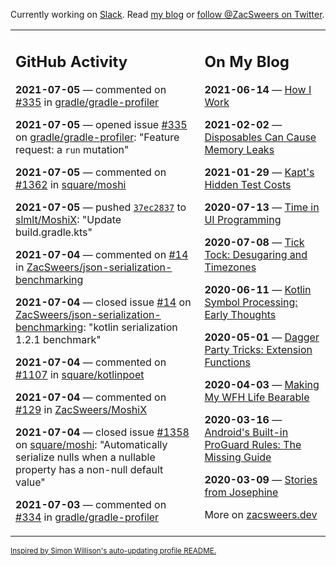 Currently working on [Slack](https://slack.com/). Read [my blog](https://zacsweers.dev/) or [follow @ZacSweers on Twitter](https://twitter.com/ZacSweers).

<table><tr><td valign="top" width="60%">

## GitHub Activity
<!-- githubActivity starts -->
**2021-07-05** — commented on [#335](https://github.com/gradle/gradle-profiler/issues/335#issuecomment-874298746) in [gradle/gradle-profiler](https://api.github.com/repos/gradle/gradle-profiler)

**2021-07-05** — opened issue [#335](https://api.github.com/repos/gradle/gradle-profiler/issues/335) on [gradle/gradle-profiler](https://api.github.com/repos/gradle/gradle-profiler): "Feature request: a `run` mutation"

**2021-07-05** — commented on [#1362](https://github.com/square/moshi/issues/1362#issuecomment-874293817) in [square/moshi](https://api.github.com/repos/square/moshi)

**2021-07-05** — pushed [`37ec2837`](https://github.com/slmlt/MoshiX/commit/37ec283734c5674c3cfc6a8ced33bf5a8392080b) to [slmlt/MoshiX](https://api.github.com/repos/slmlt/MoshiX): "Update build.gradle.kts"

**2021-07-04** — commented on [#14](https://github.com/ZacSweers/json-serialization-benchmarking/issues/14#issuecomment-873744274) in [ZacSweers/json-serialization-benchmarking](https://api.github.com/repos/ZacSweers/json-serialization-benchmarking)

**2021-07-04** — closed issue [#14](https://api.github.com/repos/ZacSweers/json-serialization-benchmarking/issues/14) on [ZacSweers/json-serialization-benchmarking](https://api.github.com/repos/ZacSweers/json-serialization-benchmarking): "kotlin serialization 1.2.1 benchmark"

**2021-07-04** — commented on [#1107](https://github.com/square/kotlinpoet/pull/1107#issuecomment-873669236) in [square/kotlinpoet](https://api.github.com/repos/square/kotlinpoet)

**2021-07-04** — commented on [#129](https://github.com/ZacSweers/MoshiX/issues/129#issuecomment-873669106) in [ZacSweers/MoshiX](https://api.github.com/repos/ZacSweers/MoshiX)

**2021-07-04** — closed issue [#1358](https://api.github.com/repos/square/moshi/issues/1358) on [square/moshi](https://api.github.com/repos/square/moshi): "Automatically serialize nulls when a nullable property has a non-null default value"

**2021-07-03** — commented on [#334](https://github.com/gradle/gradle-profiler/issues/334#issuecomment-873470213) in [gradle/gradle-profiler](https://api.github.com/repos/gradle/gradle-profiler)
<!-- githubActivity ends -->
</td><td valign="top" width="40%">

## On My Blog
<!-- blog starts -->
**2021-06-14** — [How I Work](https://www.zacsweers.dev/how-i-work/)

**2021-02-02** — [Disposables Can Cause Memory Leaks](https://www.zacsweers.dev/disposables-can-cause-memory-leaks/)

**2021-01-29** — [Kapt's Hidden Test Costs](https://www.zacsweers.dev/kapts-hidden-test-costs/)

**2020-07-13** — [Time in UI Programming](https://www.zacsweers.dev/time-in-ui/)

**2020-07-08** — [Tick Tock: Desugaring and Timezones](https://www.zacsweers.dev/ticktock-desugaring-timezones/)

**2020-06-11** — [Kotlin Symbol Processing: Early Thoughts](https://www.zacsweers.dev/kotlin-symbol-processor-early-thoughts/)

**2020-05-01** — [Dagger Party Tricks: Extension Functions](https://www.zacsweers.dev/dagger-party-tricks-extension-functions/)

**2020-04-03** — [Making My WFH Life Bearable](https://www.zacsweers.dev/making-wfh-life-bearable/)

**2020-03-16** — [Android's Built-in ProGuard Rules: The Missing Guide](https://www.zacsweers.dev/android-proguard-rules/)

**2020-03-09** — [Stories from Josephine](https://www.zacsweers.dev/stories-from-josephine/)
<!-- blog ends -->
More on [zacsweers.dev](https://zacsweers.dev/)
</td></tr></table>

<sub><a href="https://simonwillison.net/2020/Jul/10/self-updating-profile-readme/">Inspired by Simon Willison's auto-updating profile README.</a></sub>